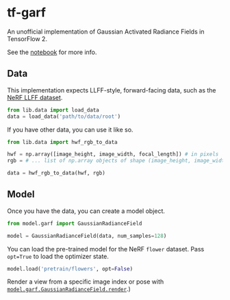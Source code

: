 # tf-garf

An unofficial implementation of Gaussian Activated Radiance Fields in TensorFlow 2.

See the [notebook](/garf.ipynb) for more info.

## Data

This implementation expects LLFF-style, forward-facing data, such as the [NeRF LLFF dataset](https://drive.google.com/drive/folders/14boI-o5hGO9srnWaaogTU5_ji7wkX2S7).

```python
from lib.data import load_data
data = load_data('path/to/data/root')
```

If you have other data, you can use it like so.

```python
from lib.data import hwf_rgb_to_data

hwf = np.array([image_height, image_width, focal_length]) # in pixels
rgb = # ... list of np.array objects of shape (image_height, image_width, 3)

data = hwf_rgb_to_data(hwf, rgb)
```

## Model

Once you have the data, you can create a model object.

```python
from model.garf import GaussianRadianceField

model = GaussianRadianceField(data, num_samples=128)
```

You can load the pre-trained model for the NeRF `flower` dataset. Pass `opt=True` to load the optimizer state.

```python
model.load('pretrain/flowers', opt=False)
````

Render a view from a specific image index or pose with [`model.garf.GaussianRadianceField.render`](https://github.com/laura-a-n-n/tf-garf/blob/main/model/garf.py#L160).)
